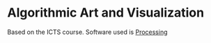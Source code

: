 # Algorithmic Art and Visualization

Based on the ICTS course. Software used is [Processing](https://processing.org/)
